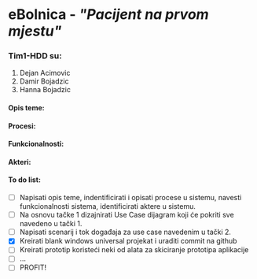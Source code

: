 # eBolnica - *"Pacijent na prvom mjestu"*

### Tim1-HDD su:

  1. Dejan Acimovic
  2. Damir Bojadzic
  3. Hanna Bojadzic
  
#### Opis teme:


#### Procesi:


#### Funkcionalnosti:


#### Akteri:
  
  



#### To do list:
- [ ] Napisati opis teme, indentificirati i opisati procese u sistemu, navesti funkcionalnosti sistema, identificirati aktere u sistemu.
- [ ] Na osnovu tačke 1 dizajnirati Use Case dijagram koji će pokriti sve navedeno u tački 1.
- [ ] Napisati scenarij i tok događaja za use case navedenim u tački 2.
- [X] Kreirati blank windows universal projekat i uraditi commit na github
- [ ] Kreirati prototip koristeći neki od alata za skiciranje prototipa aplikacije
- [ ] ...
- [ ] PROFIT!
